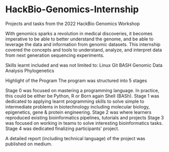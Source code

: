 # HackBio-Genomics-Internship
Projects and tasks from the 2022 HackBio Genomics Workshop

With genomics sparks a revolution in medical discoveries, it becomes imperative to be able to better understand the genome, and be able to leverage the data and information from genomic datasets.
This internship covered the concepts and tools to understand, analyze, and interpret data from next generation sequencing experiments.

Skills learnt included and was not limited to:
Linux
Git
BASH
Genomic Data Analysis
Phylogenetics

Highlight of the Program
The program was structured into 5 stages

Stage 0 was focused on mastering a programming language. In practice, this could be either be Python, R or Born again Shell (BASh).
Stage 1 was dedicated to applying learnt programming skills to solve simple to intermediate problems in biotechnology including molecular biology, epigenetics, gene & protein engineering.
Stage 2 was where learners reproduced existing bioinformatics pipelines, tutorials and projects
Stage 3 was focused on working in teams to solve interesting bioinformatics tasks.
Stage 4 was dedicated finalizing participants' project. 

A detailed report (including technical language) of the project was published on medium.
